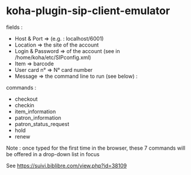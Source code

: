# koha-plugin-sip-client-emulator

fields :
* Host & Port => (e.g. : localhost/6001)
* Location => the site of the account
* Login & Password => of the account (see in /home/koha/etc/SIPconfig.xml)
* Item => barcode
* User card n° => N° card number
* Message => the command line to run (see below) :

commands :
* checkout
* checkin
* item_information
* patron_information
* patron_status_request
* hold
* renew

Note : once typed for the first time in the browser, these 7 commands will be offered in a drop-down list in focus

See https://suivi.biblibre.com/view.php?id=38109

